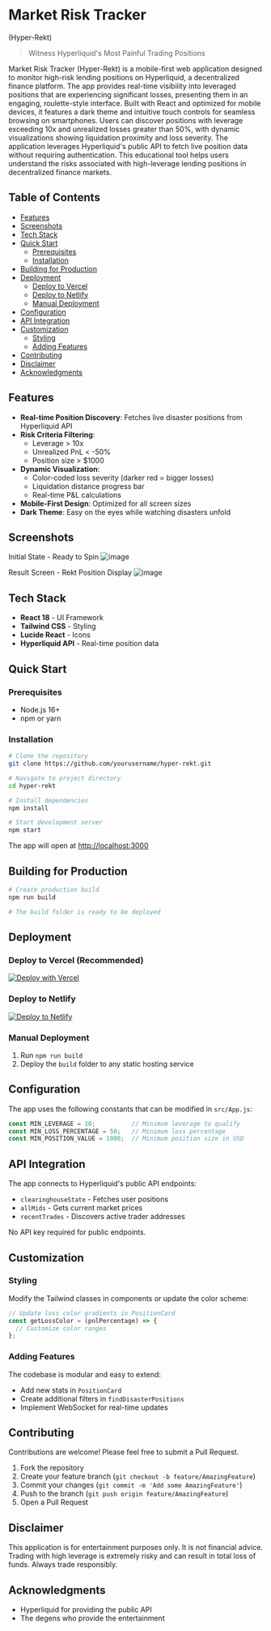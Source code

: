 # Market Risk Tracker
(Hyper-Rekt)

> Witness Hyperliquid's Most Painful Trading Positions

Market Risk Tracker (Hyper-Rekt) is a mobile-first web application designed to monitor high-risk lending positions on Hyperliquid, a decentralized finance platform. The app provides real-time visibility into leveraged positions that are experiencing significant losses, presenting them in an engaging, roulette-style interface. Built with React and optimized for mobile devices, it features a dark theme and intuitive touch controls for seamless browsing on smartphones. Users can discover positions with leverage exceeding 10x and unrealized losses greater than 50%, with dynamic visualizations showing liquidation proximity and loss severity. The application leverages Hyperliquid's public API to fetch live position data without requiring authentication. This educational tool helps users understand the risks associated with high-leverage lending positions in decentralized finance markets.

## Table of Contents

- [Features](#features)
- [Screenshots](#screenshots)
- [Tech Stack](#tech-stack)
- [Quick Start](#quick-start)
  - [Prerequisites](#prerequisites)
  - [Installation](#installation)
- [Building for Production](#building-for-production)
- [Deployment](#deployment)
  - [Deploy to Vercel](#deploy-to-vercel-recommended)
  - [Deploy to Netlify](#deploy-to-netlify)
  - [Manual Deployment](#manual-deployment)
- [Configuration](#configuration)
- [API Integration](#api-integration)
- [Customization](#customization)
  - [Styling](#styling)
  - [Adding Features](#adding-features)
- [Contributing](#contributing)
- [Disclaimer](#disclaimer)
- [Acknowledgments](#acknowledgments)

## Features

- **Real-time Position Discovery**: Fetches live disaster positions from Hyperliquid API
- **Risk Criteria Filtering**:
  - Leverage > 10x
  - Unrealized PnL < -50%
  - Position size > $1000
- **Dynamic Visualization**:
  - Color-coded loss severity (darker red = bigger losses)
  - Liquidation distance progress bar
  - Real-time P&L calculations
- **Mobile-First Design**: Optimized for all screen sizes
- **Dark Theme**: Easy on the eyes while watching disasters unfold

## Screenshots

Initial State - Ready to Spin
![image](https://github.com/user-attachments/assets/ad715fc4-30af-47ac-95f6-5d698123b6c5)

Result Screen - Rekt Position Display
![image](https://github.com/user-attachments/assets/b1a74046-1aef-4986-9c5a-dfbe6a9a7418)

## Tech Stack

- **React 18** - UI Framework
- **Tailwind CSS** - Styling
- **Lucide React** - Icons
- **Hyperliquid API** - Real-time position data

## Quick Start

### Prerequisites

- Node.js 16+ 
- npm or yarn

### Installation

```bash
# Clone the repository
git clone https://github.com/yourusername/hyper-rekt.git

# Navigate to project directory
cd hyper-rekt

# Install dependencies
npm install

# Start development server
npm start
```

The app will open at [http://localhost:3000](http://localhost:3000)

## Building for Production

```bash
# Create production build
npm run build

# The build folder is ready to be deployed
```

## Deployment

### Deploy to Vercel (Recommended)

[![Deploy with Vercel](https://vercel.com/button)](https://vercel.com/new/clone?repository-url=https://github.com/yourusername/hyper-rekt)

### Deploy to Netlify

[![Deploy to Netlify](https://www.netlify.com/img/deploy/button.svg)](https://app.netlify.com/start/deploy?repository=https://github.com/yourusername/hyper-rekt)

### Manual Deployment

1. Run `npm run build`
2. Deploy the `build` folder to any static hosting service

## Configuration

The app uses the following constants that can be modified in `src/App.js`:

```javascript
const MIN_LEVERAGE = 10;          // Minimum leverage to qualify
const MIN_LOSS_PERCENTAGE = 50;   // Minimum loss percentage
const MIN_POSITION_VALUE = 1000;  // Minimum position size in USD
```

## API Integration

The app connects to Hyperliquid's public API endpoints:

- `clearinghouseState` - Fetches user positions
- `allMids` - Gets current market prices
- `recentTrades` - Discovers active trader addresses

No API key required for public endpoints.

## Customization

### Styling

Modify the Tailwind classes in components or update the color scheme:

```javascript
// Update loss color gradients in PositionCard
const getLossColor = (pnlPercentage) => {
  // Customize color ranges
};
```

### Adding Features

The codebase is modular and easy to extend:
- Add new stats in `PositionCard`
- Create additional filters in `findDisasterPositions`
- Implement WebSocket for real-time updates

## Contributing

Contributions are welcome! Please feel free to submit a Pull Request.

1. Fork the repository
2. Create your feature branch (`git checkout -b feature/AmazingFeature`)
3. Commit your changes (`git commit -m 'Add some AmazingFeature'`)
4. Push to the branch (`git push origin feature/AmazingFeature`)
5. Open a Pull Request

## Disclaimer

This application is for entertainment purposes only. It is not financial advice. Trading with high leverage is extremely risky and can result in total loss of funds. Always trade responsibly.

## Acknowledgments

- Hyperliquid for providing the public API
- The degens who provide the entertainment
